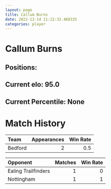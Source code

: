 ```yaml
---  
layout: page  
title: Callum Burns  
date: 2022-12-14 11:12:32.468335  
categories: player  
---
```

# Callum Burns

## Positions: 

## Current elo: 95.0

## Current Percentile: None

# Match History


| Team    |   Appearances |   Win Rate |
|:--------|--------------:|-----------:|
| Bedford |             2 |        0.5 |

| Opponent            |   Matches |   Win Rate |
|:--------------------|----------:|-----------:|
| Ealing Trailfinders |         1 |          0 |
| Nottingham          |         1 |          1 |